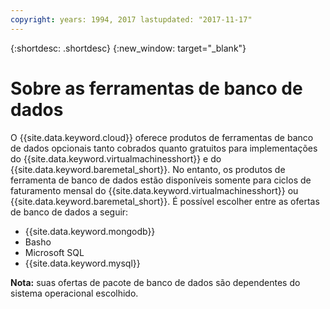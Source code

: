 ```yaml
---
copyright: years: 1994, 2017 lastupdated: "2017-11-17"
---
```


{:shortdesc: .shortdesc}
{:new_window: target="_blank"}

# Sobre as ferramentas de banco de dados

O {{site.data.keyword.cloud}} oferece
produtos de ferramentas de banco de dados opcionais
tanto cobrados quanto gratuitos para implementações do
{{site.data.keyword.virtualmachinesshort}} e
do {{site.data.keyword.baremetal_short}}. No entanto, os produtos de ferramenta de banco de dados estão disponíveis somente para ciclos de faturamento mensal do {{site.data.keyword.virtualmachinesshort}} ou {{site.data.keyword.baremetal_short}}. É possível escolher entre as ofertas de banco de dados a seguir:

* {{site.data.keyword.mongodb}}
* Basho
* Microsoft SQL
* {{site.data.keyword.mysql}}

**Nota:** suas ofertas de pacote de banco de dados são dependentes do sistema operacional escolhido.


